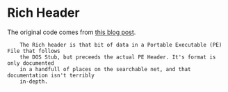 Rich Header
===========

The original code comes from [this blog post](http://trendystephen.blogspot.com/2008/01/rich-header.html#sources).

```
    The Rich header is that bit of data in a Portable Executable (PE) File that follows
    the DOS Stub, but preceeds the actual PE Header. It's format is only documented
    in a handfull of places on the searchable net, and that documentation isn't terribly
    in-depth.
```
